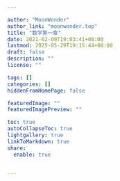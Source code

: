 ```yaml
---

author: "MoonWonder"
author_link: "moonwonder.top"
title: "数学第一章"
date: 2021-02-09T19:03:41+08:00
lastmod: 2025-05-29T19:15:44+08:00
draft: false
description: ""
license: ""

tags: []
categories: []
hiddenFromHomePage: false

featuredImage: ""
featuredImagePreview: ""

toc: true
autoCollapseToc: true
lightgallery: true
linkToMarkdown: true
share:
  enable: true


---
```



